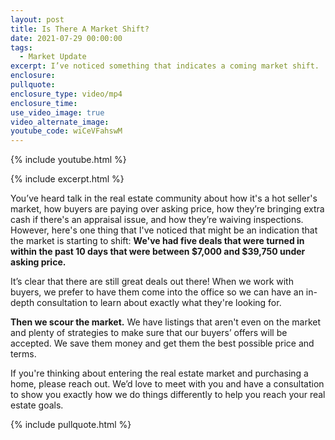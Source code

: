 ```yaml
---
layout: post
title: Is There A Market Shift?
date: 2021-07-29 00:00:00
tags:
  - Market Update
excerpt: I’ve noticed something that indicates a coming market shift.
enclosure:
pullquote:
enclosure_type: video/mp4
enclosure_time:
use_video_image: true
video_alternate_image:
youtube_code: wiCeVFahswM
---
```

{% include youtube.html %}

{% include excerpt.html %}

You’ve heard talk in the real estate community about how it's a hot seller's market, how buyers are paying over asking price, how they’re bringing extra cash if there's an appraisal issue, and how they’re waiving inspections. However, here's one thing that I've noticed that might be an indication that the market is starting to shift: **We've had five deals that were turned in within the past 10 days that were between $7,000 and $39,750 under asking price.**

It’s clear that there are still great deals out there\! When we work with buyers, we prefer to have them come into the office so we can have an in-depth consultation to learn about exactly what they're looking for.

**Then we scour the market.** We have listings that aren't even on the market and plenty of strategies to make sure that our buyers’ offers will be accepted. We save them money and get them the best possible price and terms.

If you're thinking about entering the real estate market and purchasing a home, please reach out. We’d love to meet with you and have a consultation to show you exactly how we do things differently to help you reach your real estate goals.

{% include pullquote.html %}
